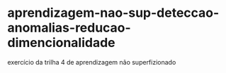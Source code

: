 # aprendizagem-nao-sup-deteccao-anomalias-reducao-dimencionalidade
exercício da trilha 4 de aprendizagem não superfizionado
